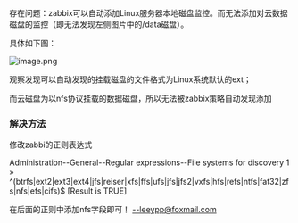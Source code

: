 存在问题：zabbix可以自动添加Linux服务器本地磁盘监控。而无法添加对云数据磁盘的监控（即无法发现左侧图片中的/data磁盘）。

具体如下图：

![image.png](https://upload-images.jianshu.io/upload_images/927710-fbd67d8bad271358.png?imageMogr2/auto-orient/strip%7CimageView2/2/w/1240)

观察发现可以自动发现的挂载磁盘的文件格式为Linux系统默认的ext；

而云磁盘为以nfs协议挂载的数据磁盘，所以无法被zabbix策略自动发现添加

### 解决方法

修改zabbi的正则表达式

Administration--General--Regular expressions--File systems for discovery
1	»	^(btrfs|ext2|ext3|ext4|jfs|reiser|xfs|ffs|ufs|jfs|jfs2|vxfs|hfs|refs|ntfs|fat32|zfs|nfs|efs|cifs)$	[Result is TRUE]

在后面的正则中添加nfs字段即可！
--leeypp@foxmail.com